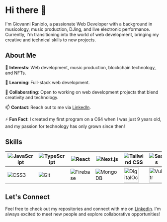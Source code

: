 # Hi there 👋

I'm Giovanni Raniolo, a passionate Web Developer with a background in musicology, music production, DJing, and live electronic performance. Currently, I'm transitioning into the world of web development, bringing my creative and technical skills to new projects.

## About Me

   🌟 **Interests**: Web development, music production, blockchain technology, and NFTs.  
   
   🌱 **Learning**: Full-stack web development.  
   
   🤝 **Collaborating**: Open to working on web development projects that blend creativity and technology.  
   
   📫 **Contact**: Reach out to me via [LinkedIn](https://www.linkedin.com/in/gianniraniolo/).  
   
   ⚡ **Fun Fact**: I created my first program on a C64 when I was just 9 years old, and my passion for technology has only grown since then!

## Skills

<div align="center">

| ![JavaScript](https://img.icons8.com/color/48/000000/javascript.png) | ![TypeScript](https://img.icons8.com/color/48/000000/typescript.png) | ![React](https://img.icons8.com/color/48/000000/react-native.png) | ![Next.js](https://img.icons8.com/color/48/000000/nextjs.png) | ![Tailwind CSS](https://img.icons8.com/?size=48&id=WoopfRcDj3RF&format=png&color=000000) | ![Sass](https://img.icons8.com/color/48/000000/sass.png) |
|-----------------------------------------|-----------------------------------------------|-------------------------------------------|-------------------------------------------|--------------------------------------|--------------------------------------------------------|
| ![CSS3](https://img.icons8.com/color/48/000000/css3.png) | ![Git](https://img.icons8.com/color/54/000000/git.png) | ![Firebase](https://img.icons8.com/color/48/000000/firebase.png) | ![MongoDB](https://img.icons8.com/color/48/000000/mongodb.png) | <img src="https://w7.pngwing.com/pngs/410/265/png-transparent-digitalocean-icon-hd-logo.png" width="48" alt="DigitalOcean"/> | <img src="https://seeklogo.com/images/V/vultr-logo-B513C27910-seeklogo.com.png" width="48" alt="Vultr"/> |

</div>


## Let's Connect

Feel free to check out my repositories and connect with me on [LinkedIn](https://www.linkedin.com/in/gianniraniolo/). I'm always excited to meet new people and explore collaborative opportunities!

